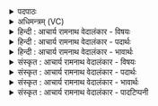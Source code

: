 <details><summary>पदपाठः</summary>

न꣢। घ꣣। ईम्। अन्य꣢त्। अ꣣न्। य꣢त्। आ। प꣣पन। व꣡ज्रि꣢꣯न्। अ꣣प꣡सः꣢। न꣡वि꣢꣯ष्टौ। त꣡व꣢꣯। इत्। उ꣣। स्तो꣡मैः꣢꣯। चि꣣केत। ७२०।
</details>

<details><summary>अधिमन्त्रम् (VC)</summary>

- इन्द्रः
- मेधातिथिः काण्वः प्रियमेधश्चाङ्गिरसः
- गायत्री
- षड्जः
</details>

<details><summary>हिन्दी : आचार्य रामनाथ वेदालंकार - विषयः</summary>

अगले मन्त्र में पुनः आचार्य को कहा जा रहा है।
</details>

<details><summary>हिन्दी : आचार्य रामनाथ वेदालंकार - पदार्थः</summary>

पदार्थान्वयभाषाः -  हे(वज्रिन्)कठोर नियन्त्रण रूप वज्र से शिष्यों को संस्कृत करनेवाले गुरुवर! (अपसः)विद्याध्ययनरूप कर्म के(नविष्टौ)नवीन सत्र के आरम्भ में,मैं(अन्यत्)किसी अन्य की(न घ ईम्)नहीं(आ पपन)स्तुति करता हूँ(तव इत् उ)आपकी ही(स्तोमैः)सूक्तियों से(चिकेत)ज्ञानी बनता हूँ ॥२॥
</details>

<details><summary>हिन्दी : आचार्य रामनाथ वेदालंकार - भावार्थः</summary>

भावार्थभाषाः -  शिष्यों को चाहिए कि विद्या के लिए यथासंभव उस विद्या में निष्णात एक ही गुरु को चुनें,क्योंकि अनेकों को चुनने में उनके पारस्परिक मतभेदों के कारण नाना सन्देह उत्पन्न हो सकते हैं ॥२॥
</details>

<details><summary>संस्कृत : आचार्य रामनाथ वेदालंकार - विषयः</summary>

अथ पुनरप्याचार्यं प्राह।
</details>

<details><summary>संस्कृत : आचार्य रामनाथ वेदालंकार - पदार्थः</summary>

पदार्थान्वयभाषाः -  हे(वज्रिन्)वज्रधर,कठोरनियन्त्रणरूपेण वज्रेण शिष्यान् संस्कर्तः गुरो! (अपसः)विद्याध्ययनकर्मणः(नविष्टौ)नूतनसत्रारम्भे।[नवा चासौ इष्टिः नविष्टिः। नवेष्टिः इति प्राप्ते ‘एमन्नादिषु छन्दसि पररूपं वाच्यम्’ अ० ६।१।७० वा० इति पररूपम्।] (अन्यत्)अन्यं कञ्चित्(न घ ईम्)न खलु(आ पपन)स्तौमि।[आङ्पूर्वात् पण व्यवहारे स्तुतौ च इति धातोर्लडर्थे लिटि उत्तमैकवचने रूपम्।] (तव इत् उ)तवैव(स्तोमैः)सूक्तैः(चिकेत)ज्ञानवान् भवामि ॥२॥
</details>

<details><summary>संस्कृत : आचार्य रामनाथ वेदालंकार - भावार्थः</summary>

भावार्थभाषाः -  शिष्यैरेकस्यै विद्यायै यथासम्भवं तद्विद्यानिष्णात एक एव गुरुः स्वीकरणीयः,अनेकेषां वरणे तेषां पारस्परिकविप्रतिपत्तिभिर्नाना-सन्देहोदयप्रसङ्गात् ॥२॥
</details>

<details><summary>संस्कृत : आचार्य रामनाथ वेदालंकार - पादटिप्पनी</summary>

टिप्पणी:   १.ऋ० ८।२।१७,अथ० २०।१८।२
</details>